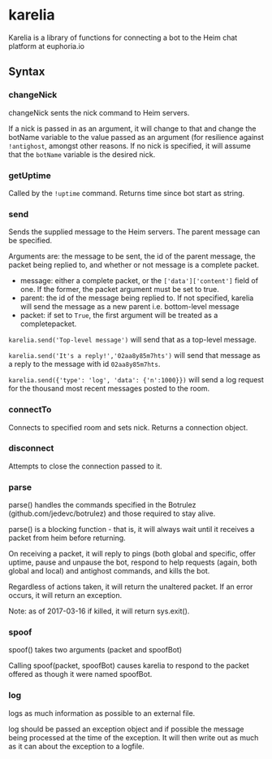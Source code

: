karelia
======
Karelia is a library of functions for connecting a bot to the Heim chat
platform at euphoria.io

Syntax
------
### changeNick
changeNick sents the nick command to Heim servers.

If a nick is passed in as an argument, it will change to that and change the botName variable to the value passed as an argument (for resilience against `!antighost`, amongst other reasons. If no nick is specified, it will assume that the `botName` variable is the desired nick.

### getUptime
Called by the `!uptime` command. Returns time since bot start as string.

### send
Sends the supplied message to the Heim servers. The parent message can be specified.

Arguments are: the message to be sent, the id of the parent message, the packet being replied to, and whether or not message is a complete packet.

- message:  either a complete packet, or the `['data']['content']` field of one. If the former, the packet argument must be set to true.
- parent:   the id of the message being replied to. If not specified, karelia will send the message as a new parent i.e. bottom-level message
- packet:   if set to `True`, the first argument will be treated as a completepacket.

`karelia.send('Top-level message')` will send that as a top-level message.

`karelia.send('It's a reply!','02aa8y85m7hts')` will send that message as a reply to the message with id `02aa8y85m7hts`.

`karelia.send({'type': 'log', 'data': {'n':1000}})` will send a log request for the thousand most recent messages posted to the room.

### connectTo
Connects to specified room and sets nick. Returns a connection object.

### disconnect
Attempts to close the connection passed to it.

### parse
parse() handles the commands specified in the Botrulez (github.com/jedevc/botrulez) and those required to stay alive.

parse() is a blocking function - that is, it will always wait until it receives a packet from heim before returning.

On receiving a packet, it will reply to pings (both global and specific, offer uptime, pause and unpause the bot, respond to help requests (again, both global and local) and antighost commands, and kills the bot.

Regardless of actions taken, it will return the unaltered packet. If an error occurs, it will return an exception.

Note: as of 2017-03-16 if killed, it will return sys.exit().

### spoof
spoof() takes two arguments (packet and spoofBot)

Calling spoof(packet, spoofBot) causes karelia to respond to the packet offered as though it were named spoofBot.

### log
logs as much information as possible to an external file.

log should be passed an exception object and if possible the message being processed at the time of the exception. It will then write out as much as it can about the exception to a logfile.

